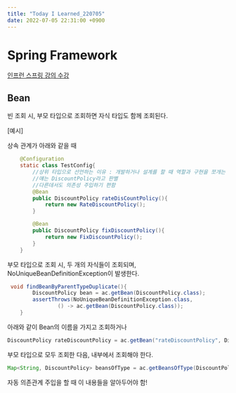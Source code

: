 ```yaml
---
title: "Today I Learned_220705"
date: 2022-07-05 22:31:00 +0900
---
```


# Spring Framework
[인프런 스프링 강의 수강](https://www.inflearn.com/course/%EC%8A%A4%ED%94%84%EB%A7%81-%ED%95%B5%EC%8B%AC-%EC%9B%90%EB%A6%AC-%EA%B8%B0%EB%B3%B8%ED%8E%B8/dashboard)

## Bean

빈 조회 시, 부모 타입으로 조회하면 자식 타입도 함께 조회된다.

[예시]

상속 관계가 아래와 같을 때
```Java
    @Configuration
    static class TestConfig{
        //상위 타입으로 선언하는 이유 : 개발하거나 설계를 할 때 역할과 구현을 쪼개는 것이라고 보면 됨
        //얘는 DiscountPolicy라고 판별
        //다른데서도 의존성 주입하기 편함
        @Bean
        public DiscountPolicy rateDisCountPolicy(){
            return new RateDiscountPolicy();
        }

        @Bean
        public DiscountPolicy fixDiscountPolicy(){
            return new FixDiscountPolicy();
        }
    }
```

부모 타입으로 조회 시, 두 개의 자식들이 조회되며, NoUniqueBeanDefinitionException이 발생한다.
```Java
 void findBeanByParentTypeDuplicate(){
        DiscountPolicy bean = ac.getBean(DiscountPolicy.class); 
        assertThrows(NoUniqueBeanDefinitionException.class,
                () -> ac.getBean(DiscountPolicy.class));
    }
```

아래와 같이 Bean의 이름을 가지고 조회하거나
```Java
DiscountPolicy rateDiscountPolicy = ac.getBean("rateDiscountPolicy", DiscountPolicy.class);
```

부모 타입으로 모두 조회한 다음, 내부에서 조회해야 한다.
```Java
Map<String, DiscountPolicy> beansOfType = ac.getBeansOfType(DiscountPolicy.class);
```

자동 의존관계 주입을 할 때 이 내용들을 알아두어야 함!